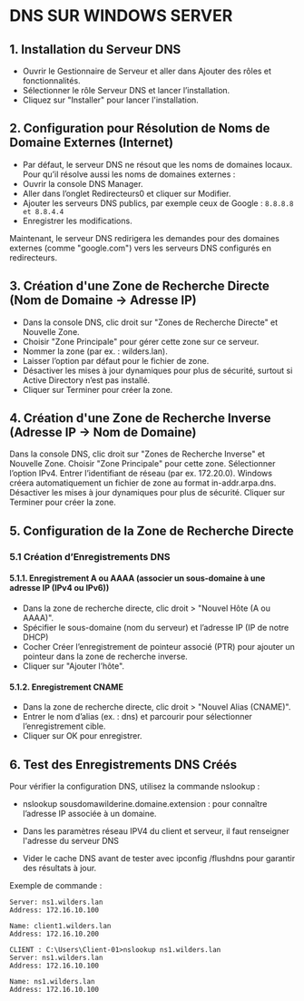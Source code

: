 # DNS SUR WINDOWS SERVER

## 1. Installation du Serveur DNS

- Ouvrir le Gestionnaire de Serveur et aller dans Ajouter des rôles et fonctionnalités.
- Sélectionner le rôle Serveur DNS et lancer l’installation.
- Cliquez sur "Installer" pour lancer l'installation.

## 2. Configuration pour Résolution de Noms de Domaine Externes (Internet)

- Par défaut, le serveur DNS ne résout que les noms de domaines locaux. Pour qu’il résolve aussi les noms de domaines externes :
- Ouvrir la console DNS Manager.
- Aller dans l’onglet Redirecteurs0 et cliquer sur Modifier.
- Ajouter les serveurs DNS publics, par exemple ceux de Google : `8.8.8.8 et 8.8.4.4`
- Enregistrer les modifications.

Maintenant, le serveur DNS redirigera les demandes pour des domaines externes (comme "google.com") vers les serveurs DNS configurés en redirecteurs.

## 3. Création d'une Zone de Recherche Directe (Nom de Domaine → Adresse IP)

- Dans la console DNS, clic droit sur "Zones de Recherche Directe" et Nouvelle Zone.
- Choisir "Zone Principale" pour gérer cette zone sur ce serveur.
- Nommer la zone (par ex. : wilders.lan).
- Laisser l’option par défaut pour le fichier de zone.
- Désactiver les mises à jour dynamiques pour plus de sécurité, surtout si Active Directory n’est pas installé.
- Cliquer sur Terminer pour créer la zone.

## 4. Création d'une Zone de Recherche Inverse (Adresse IP → Nom de Domaine)

Dans la console DNS, clic droit sur "Zones de Recherche Inverse" et Nouvelle Zone.
Choisir "Zone Principale" pour cette zone.
Sélectionner l’option IPv4.
Entrer l’identifiant de réseau (par ex. 172.20.0).
Windows créera automatiquement un fichier de zone au format in-addr.arpa.dns.
Désactiver les mises à jour dynamiques pour plus de sécurité.
Cliquer sur Terminer pour créer la zone.

## 5. Configuration de la Zone de Recherche Directe

### 5.1 Création d’Enregistrements DNS

#### 5.1.1. Enregistrement A ou AAAA (associer un sous-domaine à une adresse IP (IPv4 ou IPv6))

- Dans la zone de recherche directe, clic droit > "Nouvel Hôte (A ou AAAA)".
- Spécifier le sous-domaine (nom du serveur) et l’adresse IP (IP de notre DHCP)
- Cocher Créer l’enregistrement de pointeur associé (PTR) pour ajouter un pointeur dans la zone de recherche inverse.
- Cliquer sur "Ajouter l’hôte".

#### 5.1.2. Enregistrement CNAME
- Dans la zone de recherche directe, clic droit > "Nouvel Alias (CNAME)".
- Entrer le nom d’alias (ex. : dns) et parcourir pour sélectionner l’enregistrement cible.
- Cliquer sur OK pour enregistrer.

## 6. Test des Enregistrements DNS Créés
Pour vérifier la configuration DNS, utilisez la commande nslookup :

- nslookup sousdomawilderine.domaine.extension : pour connaître l’adresse IP associée à un domaine.

- Dans les paramètres réseau IPV4 du client et serveur, il faut renseigner l'adresse du serveur DNS

- Vider le cache DNS avant de tester avec ipconfig /flushdns pour garantir des résultats à jour.

Exemple de commande :
```SERVEUR : C:\Users\Administrator>nslookup client1.wilders.lan
Server: ns1.wilders.lan
Address: 172.16.10.100

Name: client1.wilders.lan
Address: 172.16.10.200

CLIENT : C:\Users\Client-01>nslookup ns1.wilders.lan
Server: ns1.wilders.lan
Address: 172.16.10.100

Name: ns1.wilders.lan
Address: 172.16.10.100 
